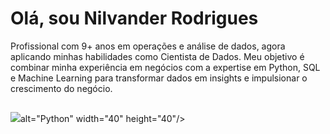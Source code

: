 # Olá, sou Nilvander Rodrigues 

Profissional com 9+ anos em operações e análise de dados, agora aplicando minhas habilidades como Cientista de Dados. Meu objetivo é combinar minha experiência em negócios com a expertise em Python, SQL e Machine Learning para transformar dados em insights e impulsionar o crescimento do negócio.

##

<img src="https://cdn.jsdelivr.net/gh/devicons/devicon@latest/icons/python/python-original.svg" />alt="Python" width="40" height="40"/>
